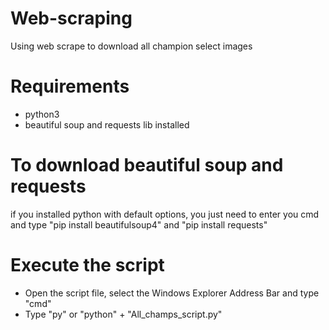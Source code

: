 # Web-scraping
Using web scrape to download all champion select images

# Requirements
- python3 
- beautiful soup and requests lib installed 

# To download beautiful soup and requests
if you installed python with default options, you just need to enter you cmd and type "pip install beautifulsoup4" and "pip install requests"

# Execute the script 
- Open the script file, select the Windows Explorer Address Bar and type "cmd" 
- Type "py" or "python" + "All_champs_script.py"

